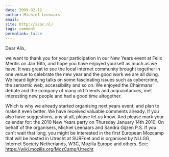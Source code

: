 ```yaml
---
date: 2009-02-12
author: Michiel Leenaars
email: 
site: http://isoc.nl/
tags: comment
permalink: false
---
```


Dear Alix,


we want to thank you for your participation in our New Years event at
Felix Meritis on Jan 16th, and hope you have enjoyed yourself as much
as we have. It was great to see the local internet community brought
together in one venue to celebrate the new year and the good work we
are all doing. We heard lightning talks on some fascinating issues such
as cybercrime, the semantic web, accessibility and so on. We enjoyed the
Chairmans' debate and the company of many old friends and
acquaintances, met interesting new people and had a good time
altogether.


Which is why we already started organising next years event, and plan
to make it even better. We have received valuable comments already. If
you also have suggestions, any at all, please let us know. And please
mark your calendar for:
the 2010 New Years party on Thursday January 14th 2010.
On behalf of the organisers,
Michiel Leenaars and Sandra Gijzen
P.S. If you can't wait that long, you might be interested in the first
European Mozcamp that will be hosted in Utrecht at SURFnet and is
organised by NLLGG, Internet Society Netherlands, W3C, Mozilla Europe
and others. See: https://wiki.mozilla.org/MozCamp/Utrecht

<!-- TODO: sort this out
In the rest of this mail we want to supply you with the answers to questions such as.
* I saw camera's. Where are the pictures?
* Can I get the slides of the lightning talks?
* What does that T-shirt I got mean?
* I forgot to get my free ENUM account, now what?
* There was something about a discount
* Can I register for next year already?
* Thanks a bunch to ...
I SAW CAMERA'S. WHERE ARE THE PICTURES?
Thanks to Miriam van der Have, both board member of OpenDoc Society and
member of Internet Society Netherlands, we have quite a large amount of
nice professional images from the event itself. You can find them here:
http://isoc.nl/img/2009-ny/foto.htm
(or alternatively at:
http://www.flickr.com/photos/newwws/sets/72157612852313551 )
You are free to use them for whatever (non-commercial) purpose you
like, please have the courtesy to include a proper reference. If you
have more pictures, we can put them online as well.
CAN I GET THE SLIDES OF THE LIGHTNING TALKS?
Yes you can. You can find all the slides on the Internet Society
website:
http://isoc.nl/activ/2009-newyear.htm
In fact, if you really like slides: we even posted all the New Years
messages that were shown on the main screen to the website here:
http://isoc.nl/img/2009-ny
So if you are interested in one of the job openings, or forgot to write
the name of that game accessibility website - just look it up.
WHAT DOES THAT T-SHIRT I GOT MEAN?
Hopefully you picked up a T-shirt in the patio where we had about 400
of these cool T-shirts to give away in all sizes. The back of the shirt
contained the oldest drawing known of the ARPANET, drawn 40 years ago
on a napkin this september. It shows the first two nodes of this
historical precursor to the internet. The graphic on the front side
contains two elements: the first is the 'universally applicable
fingerprint' of German minister of the interior Wolfgang Schauble, as
published by the German hackers from Chaos Computer Club last year as
part of the societal debate on including biometric data in identity
documents. The second is the famous 'fork bomb' poem by Amsterdam based
writer, programmer and activist Jaromil. In just thirteen attractive
characters of shell code you will find enough recursive power to bring
any UNIX-based system to a halt - and it looks pretty too. You work out
what that means, if anything.
We still have some extra shirts. If you join ISOC now (or indicated you
will join ISOC when you registered and send us a mail that you didn't
get your shirt at the event), we'll send you one. Get it while stocks
last, please indicate your preferred size  when you mail us at
ny2009@isoc.nl
I FORGOT TO GET MY FREE USER ENUM ACCOUNT.
With all those kind people, free drinks and talks you may have
forgotten to get your free ENUM account from the nice people at SIDN.
ENUM is basically a way to bridge telephony with the internet world -
actually anything a device running over the internet may want to know
about you when dialing your number. This includes your VoIP
reachability, instant messaging, real time text capacity, geographical
coordinates or where you publish your home page, twitter feed or GPG
key. If you are a developer, SIDN will be glad to help you to
understand this technology and create exiting applications for it. If
you are a consumer, get it and see what will happen with this pretty
interesting technology without any risk or cost - so that next year you
will be one of those people that can claim to be one of the first 500
people working with this new internet standard here in the Netherlands.
Now for those of you from abroad, sorry, you can only register Dutch
phone numbers (but if you want you can ask someone here to buy a local
SIM card for your cell phone and it'll work for you as well).
SIDN has extended the period in which you register an account up to
February 16th. This can be done by sending an email with your contact
details to: support@enum.nl.
THERE WAS SOMETHING ABOUT A DISCOUNT
Hxx foundation, organisers of the upcoming Hacking at Random conference
in August this year, were so friendly as to promise all the
participants of this new years event a discount to their hacker
conference extra-ordinaire. HAR is the celebratory fifth installment of
a major international conference held every four year in the
Netherlands. There will be thousands of IT-securityprofessionals
flocking to Vierhouten to look at criticial security issues on the
internet, but you will have the privilige of having paid less than them
if you claim your 5 euro discount with the code ISOC.
Register at: http://www.har2009.org
CAN I REGISTER FOR NEXT YEAR ALREADY?
Sure you can. Just go to http://isoc.nl/registratie as you did before.
The event will take place on January 14th 2009, and the venue will be
Pakhuis de Zwijger.
THANKS A BUNCH TO ...
We want to thank Jeroen Bulten, Dick Bulterman, Ivan Herman, Koen
Martens, Tom Peelen, Steven Pemberton, Eric Velleman, Ruud Vriens,
Annemarie Zielstra for their lightning talks. Jan Willem Broekema,
Daniel Karrenberg, Olaf Kolkman, Bert-Jaap Koops, Cees de Laat (filling
in for Bert Bakker who fell ill) and Monique van Dusseldorp (filling in
for Tom Kok who was absent for that same reason) for their wise words
during the Chairman's Debate. We want to thank all the sponsors -
AMS-ix, AT computing, DHPA, ISPconnect, Internet Society Netherlands,
Gridforum.nl, NLnet, Rednose, RIPE NCC, SIDN, SURFnet and TERENA. There
is no such thing as a free drink, unless someone pays for it. Further
thanks to Davina de Ranitz from the Felix Meritis team, Jan Willem
Broekema for being more onstage than offstage, Cees Segers for
logistics, Jaromil for writing the fork bomb code on the T-shirt, Chaos
Computer Club for getting the fingerprint from their Minister of the
Interior Wolfgang Schauble for that same shirt. Wessel de Valk and Jak
Boumans for their stewardship of the WSA.
And of course the staff, members, boards, supervisory boards, assurers,
users and fellows of:
Accessibility.nl - accessibility of ICT for people with disabilities
AMS-ix - the biggeset internetexchange on the planet
Bits of Freedom a.i.- foundation that stands for digital civil rights
CAcert - hands out digital  security certificates
Dutch Hosting Provider Association - association of hosting companies
Free Knowledge Institute - promotes free knowledge and free software
Gridforum.nl - association for grid and  cloud professionals
Hxx - organises ao. Hacking at Random 2009
ISPconnect - association of Internet Service Providers
Internet Society Nederland - vereniging die hoedt over het internet
NLnet - filantropic investor stimulating open technologies
NLnet Labs - R&D in the area of internet technology
Oophaga - stimulates safety, security and privacy
OpenDoc Society - knowledge platform around open document formats
RIPE NCC - Regional Internet Registry (RIR)
SELF - platform for free educational and training materials
SIDN - the organisation behing .nl and ENUM in Nederland
SURFnet - national research network for higher education and research
Terena - Trans-European Research and Education Networking Association
Vereniging Open Domein - the public domain on the internet
Vrijschrift - information freedom and protection of privacy
W3C Benelux - the Benelux office of the web standards organisation
And all of you for showing up and making it a great event! -->
